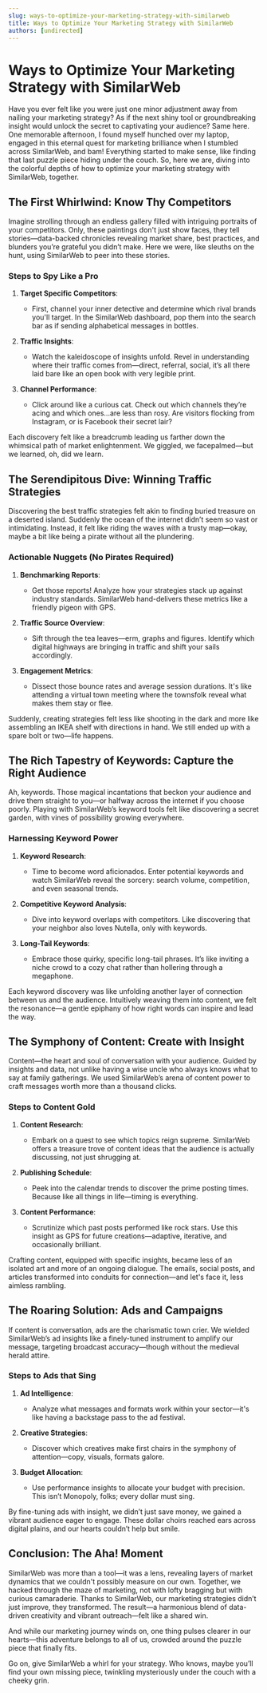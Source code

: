 ```yaml
---
slug: ways-to-optimize-your-marketing-strategy-with-similarweb
title: Ways to Optimize Your Marketing Strategy with SimilarWeb
authors: [undirected]
---
```



# Ways to Optimize Your Marketing Strategy with SimilarWeb

Have you ever felt like you were just one minor adjustment away from nailing your marketing strategy? As if the next shiny tool or groundbreaking insight would unlock the secret to captivating your audience? Same here. One memorable afternoon, I found myself hunched over my laptop, engaged in this eternal quest for marketing brilliance when I stumbled across SimilarWeb, and bam! Everything started to make sense, like finding that last puzzle piece hiding under the couch. So, here we are, diving into the colorful depths of how to optimize your marketing strategy with SimilarWeb, together.

## The First Whirlwind: Know Thy Competitors

Imagine strolling through an endless gallery filled with intriguing portraits of your competitors. Only, these paintings don't just show faces, they tell stories—data-backed chronicles revealing market share, best practices, and blunders you’re grateful you didn’t make. Here we were, like sleuths on the hunt, using SimilarWeb to peer into these stories. 

### Steps to Spy Like a Pro

1. **Target Specific Competitors**: 
   - First, channel your inner detective and determine which rival brands you'll target. In the SimilarWeb dashboard, pop them into the search bar as if sending alphabetical messages in bottles.
   
2. **Traffic Insights**: 
   - Watch the kaleidoscope of insights unfold. Revel in understanding where their traffic comes from—direct, referral, social, it’s all there laid bare like an open book with very legible print.

3. **Channel Performance**:
   - Click around like a curious cat. Check out which channels they’re acing and which ones...are less than rosy. Are visitors flocking from Instagram, or is Facebook their secret lair?

Each discovery felt like a breadcrumb leading us farther down the whimsical path of market enlightenment. We giggled, we facepalmed—but we learned, oh, did we learn.

## The Serendipitous Dive: Winning Traffic Strategies

Discovering the best traffic strategies felt akin to finding buried treasure on a deserted island. Suddenly the ocean of the internet didn’t seem so vast or intimidating. Instead, it felt like riding the waves with a trusty map—okay, maybe a bit like being a pirate without all the plundering.

### Actionable Nuggets (No Pirates Required)

1. **Benchmarking Reports**:
   - Get those reports! Analyze how your strategies stack up against industry standards. SimilarWeb hand-delivers these metrics like a friendly pigeon with GPS.
   
2. **Traffic Source Overview**:
   - Sift through the tea leaves—erm, graphs and figures. Identify which digital highways are bringing in traffic and shift your sails accordingly.

3. **Engagement Metrics**:
   - Dissect those bounce rates and average session durations. It's like attending a virtual town meeting where the townsfolk reveal what makes them stay or flee.

Suddenly, creating strategies felt less like shooting in the dark and more like assembling an IKEA shelf with directions in hand. We still ended up with a spare bolt or two—life happens.

## The Rich Tapestry of Keywords: Capture the Right Audience

Ah, keywords. Those magical incantations that beckon your audience and drive them straight to you—or halfway across the internet if you choose poorly. Playing with SimilarWeb’s keyword tools felt like discovering a secret garden, with vines of possibility growing everywhere.

### Harnessing Keyword Power

1. **Keyword Research**:
   - Time to become word aficionados. Enter potential keywords and watch SimilarWeb reveal the sorcery: search volume, competition, and even seasonal trends.
   
2. **Competitive Keyword Analysis**:
   - Dive into keyword overlaps with competitors. Like discovering that your neighbor also loves Nutella, only with keywords.

3. **Long-Tail Keywords**:
   - Embrace those quirky, specific long-tail phrases. It’s like inviting a niche crowd to a cozy chat rather than hollering through a megaphone.

Each keyword discovery was like unfolding another layer of connection between us and the audience. Intuitively weaving them into content, we felt the resonance—a gentle epiphany of how right words can inspire and lead the way.

## The Symphony of Content: Create with Insight

Content—the heart and soul of conversation with your audience. Guided by insights and data, not unlike having a wise uncle who always knows what to say at family gatherings. We used SimilarWeb’s arena of content power to craft messages worth more than a thousand clicks.

### Steps to Content Gold

1. **Content Research**:
   - Embark on a quest to see which topics reign supreme. SimilarWeb offers a treasure trove of content ideas that the audience is actually discussing, not just shrugging at.
   
2. **Publishing Schedule**:
   - Peek into the calendar trends to discover the prime posting times. Because like all things in life—timing is everything.

3. **Content Performance**:
   - Scrutinize which past posts performed like rock stars. Use this insight as GPS for future creations—adaptive, iterative, and occasionally brilliant.

Crafting content, equipped with specific insights, became less of an isolated art and more of an ongoing dialogue. The emails, social posts, and articles transformed into conduits for connection—and let's face it, less aimless rambling.

## The Roaring Solution: Ads and Campaigns

If content is conversation, ads are the charismatic town crier. We wielded SimilarWeb’s ad insights like a finely-tuned instrument to amplify our message, targeting broadcast accuracy—though without the medieval herald attire.

### Steps to Ads that Sing

1. **Ad Intelligence**:
   - Analyze what messages and formats work within your sector—it's like having a backstage pass to the ad festival.
   
2. **Creative Strategies**:
   - Discover which creatives make first chairs in the symphony of attention—copy, visuals, formats galore.

3. **Budget Allocation**:
   - Use performance insights to allocate your budget with precision. This isn’t Monopoly, folks; every dollar must sing.

By fine-tuning ads with insight, we didn’t just save money, we gained a vibrant audience eager to engage. These dollar choirs reached ears across digital plains, and our hearts couldn’t help but smile.

## Conclusion: The Aha! Moment

SimilarWeb was more than a tool—it was a lens, revealing layers of market dynamics that we couldn't possibly measure on our own. Together, we hacked through the maze of marketing, not with lofty bragging but with curious camaraderie. Thanks to SimilarWeb, our marketing strategies didn’t just improve, they transformed. The result—a harmonious blend of data-driven creativity and vibrant outreach—felt like a shared win.

And while our marketing journey winds on, one thing pulses clearer in our hearts—this adventure belongs to all of us, crowded around the puzzle piece that finally fits.

Go on, give SimilarWeb a whirl for your strategy. Who knows, maybe you’ll find your own missing piece, twinkling mysteriously under the couch with a cheeky grin.